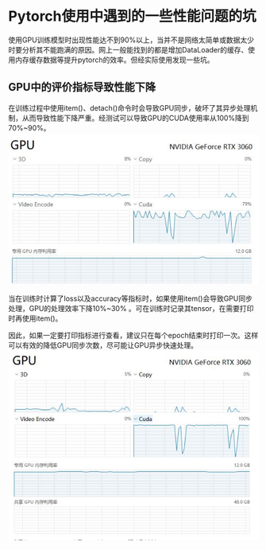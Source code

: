 # Pytorch使用中遇到的一些性能问题的坑  

使用GPU训练模型时出现性能达不到90%以上，当并不是网络太简单或数据太少时要分析其不能跑满的原因。网上一般能找到的都是增加DataLoader的缓存、使用内存缓存数据等提升pytorch的效率。但经实际使用发现一些坑。  

## GPU中的评价指标导致性能下降  

在训练过程中使用item()、detach()命令时会导致GPU同步，破坏了其异步处理机制，从而导致性能下降严重。经测试可以导致GPU的CUDA使用率从100%降到70%~90%。  
![alt 性能图2](../images/performance2.jpg)  

当在训练时计算了loss以及accuracy等指标时，如果使用item()会导致GPU同步处理，GPU的处理效率下降10%~30% 。可在训练时记录其tensor，在需要打印时再使用item()。  

因此，如果一定要打印指标进行查看，建议只在每个epoch结束时打印一次。这样可以有效的降低GPU同步次数，尽可能让GPU异步快速处理。  
![alt 性能图1](../images/performance1.jpg)  
